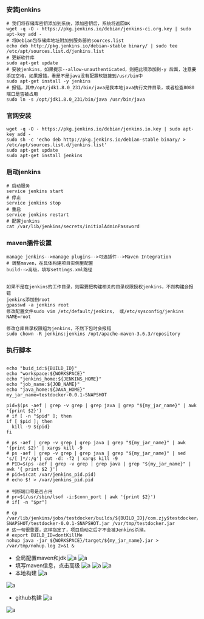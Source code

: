 ### 安装jenkins
``` shell
# 我们将存储库密钥添加到系统，添加密钥后，系统将返回OK
wget -q -O - https://pkg.jenkins.io/debian/jenkins-ci.org.key | sudo apt-key add -
# 将Debian包存储库地址附加到服务器的sources.list
echo deb http://pkg.jenkins.io/debian-stable binary/ | sudo tee /etc/apt/sources.list.d/jenkins.list
# 更新软件库
sudo apt-get update
# 安装jenkins，如果提示--allow-unauthenticated，则把此项添加到-y 后面，注意要添加空格，如果报错，看是不是java没有配置软链接到/usr/bin中
sudo apt-get install -y jenkins
# 报错，其中/opt/jdk1.8.0_231/bin/java是我本地java执行文件目录，或者检查8080端口是否被占用
sudo ln -s /opt/jdk1.8.0_231/bin/java /usr/bin/java
```

### 官网安装
```shell script
wget -q -O - https://pkg.jenkins.io/debian/jenkins.io.key | sudo apt-key add -
sudo sh -c 'echo deb http://pkg.jenkins.io/debian-stable binary/ > /etc/apt/sources.list.d/jenkins.list'
sudo apt-get update
sudo apt-get install jenkins
```

### 启动jenkins
```shell script
# 启动服务
service jenkins start
# 停止
service jenkins stop
# 重启
service jenkins restart
# 配置jenkins
cat /var/lib/jenkins/secrets/initialAdminPassword
```

### maven插件设置
```shell script
manage jenkins-->manage plugins-->可选插件-->Maven Integration
# 调整maven，在具体构建项目实例里配置
build-->高级，填写settings.xml路径


如果不是在jenkins的工作目录，则需要把构建相关的目录权限授权jenkins，不然构建会报错
jenkins添加到root
gpasswd -a jenkins root
修改配置文件sudo vim /etc/default/jenkins， 或/etc/sysconfig/jenkins
NAME=root

修改仓库目录权限组为jenkins，不然下包时会报错
sudo chown -R jenkins:jenkins /opt/apache-maven-3.6.3/repository

```
### 执行脚本
```shell script

echo "buid_id:${BUILD_ID}"
echo "workspace:${WORKSPACE}"
echo "jenkins_home:${JENKINS_HOME}"
echo "job_name:${JOB_NAME}"
echo "java_home:${JAVA_HOME}"
my_jar_name=testdocker-0.0.1-SNAPSHOT

pid=$(ps -aef | grep -v grep | grep java | grep "${my_jar_name}" | awk '{print $2}')
# if [ -n "$pid" ]; then
if [ $pid ]; then
  kill -9 ${pid}
fi

# ps -aef | grep -v grep | grep java | grep "${my_jar_name}" | awk '{print $2}' | xargs kill -9
# ps -aef | grep -v grep | grep java | grep "${my_jar_name}" | sed 's/[ ]*/:/g'| cut -d: -f2 | xargs kill -9
# PID=$(ps -aef | grep -v grep | grep java | grep "${my_jar_name}" | awk '{ print $2 }')
# pid=$(cat /var/jenkins_pid.pid)
# echo $! > /var/jenkins_pid.pid

# 判断端口号是否占用
# pr=$(/usr/sbin/lsof -i:$conn_port | awk '{print $2}')
# if[ -n "$pr"]

# cp /var/lib/jenkins/jobs/testdocker/builds/${BUILD_ID}/com.zjy$testdocker/archive/com.zjy/testdocker/0.0.1-SNAPSHOT/testdocker-0.0.1-SNAPSHOT.jar /var/tmp/testdocker.jar
# 这一句很重要，这样指定了，项目启动之后才不会被Jenkins杀掉。
# export BUILD_ID=dontKillMe
nohup java -jar ${WORKSPACE}/target/${my_jar_name}.jar > /var/tmp/nohup.log 2>&1 &
```

- 全局配置maven和jdk
![a](../imgs/jenkins/jenkins_maven.png)
![a](../imgs/jenkins/jenkins_maven2.png)
- 填写maven信息，点击高级
![a](../imgs/jenkins/jenkins_maven3.png)
![a](../imgs/jenkins/jenkins_maven4.png)
![a](../imgs/jenkins/jenkins5.png)
- 本地构建
![a](../imgs/jenkins/jenkins6.png)

![a](../imgs/jenkins/jenkins7.png)
- github构建
![a](../imgs/jenkins/jenkins8.png)

![a](../imgs/jenkins/jenkins9.png)